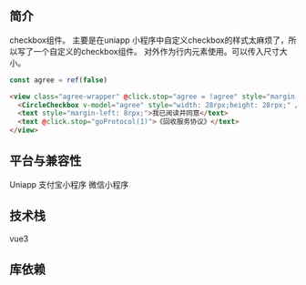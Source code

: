 ## 简介
checkbox组件。
主要是在uniapp 小程序中自定义checkbox的样式太麻烦了，所以写了一个自定义的checkbox组件。
对外作为行内元素使用。可以传入尺寸大小。

```js
const agree = ref(false)

```

```html
<view class="agree-wrapper" @click.stop="agree = !agree" style="margin-bottom: 24rpx;">
  <CircleCheckbox v-model="agree" style="width: 28rpx;height: 28rpx;" />
  <text style="margin-left: 8rpx;">我已阅读并同意</text>
  <text @click.stop="goProtocol(1)">《回收服务协议》</text>
</view>
```

## 平台与兼容性
Uniapp 支付宝小程序 微信小程序

## 技术栈
vue3

## 库依赖

